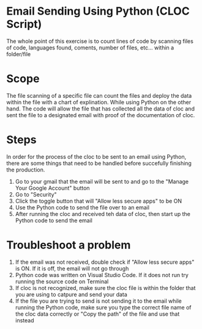 # Email Sending Using Python (CLOC Script)
The whole point of this exercise is to count lines of code by scanning files of code, languages found, coments, number of files, etc... within a folder/file
# Scope
The file scanning of a specific file can count the files and deploy the data within the file with a chart of explination. While using Python on the other hand. The code will allow the file that has collected all the data of cloc and sent the file to a designated email with proof of the documentation of cloc. 

# Steps
In order for the process of the cloc to be sent to an email using Python, there are some things that need to be handled before succefully finishing the production.
1) Go to your gmail that the email will be sent to and go to the "Manage Your Google Account" button
2) Go to "Security"
3) Click the toggle button that will "Allow less secure apps" to be ON
4) Use the Python code to send the file over to an email
5) After running the cloc and received teh data of cloc, then start up the Python code to send the email

# Troubleshoot a problem
1) If the email was not received, double check if "Allow less secure apps" is ON. If it is off, the email will not go through
2) Python code was written on Visual Studio Code. If it does not run try running the source code on Terminal
3) If cloc is not recognized, make sure the cloc file is within the folder that you are using to catpure and send your data
4) If the file you are trying to send is not sending it to the email while running the Python code, make sure you type the correct file name of the cloc data correctly or "Copy the path" of the file and use that instead

